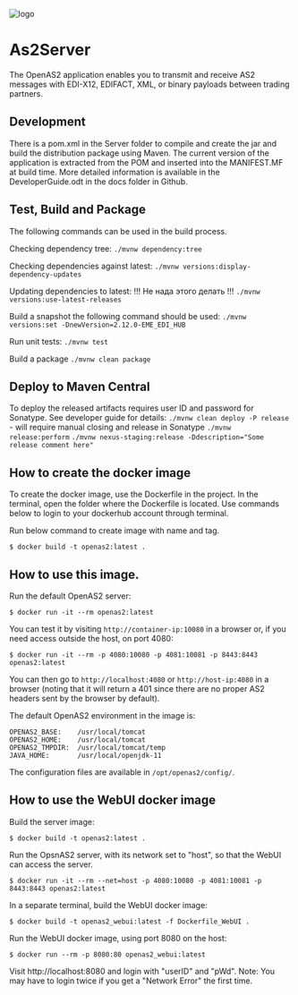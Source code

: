 ![logo](https://raw.githubusercontent.com/igwtech/OpenAs2App/master/docs/as2_logo.png)

# As2Server
The OpenAS2 application enables you to transmit and receive AS2 messages with EDI-X12, EDIFACT, XML, or binary payloads between trading partners.


## Development
There is a pom.xml in the Server folder to compile and create the jar and build the distribution package using Maven.
The current version of the application is extracted from the POM and inserted into the MANIFEST.MF at build time.
More detailed information is available in the DeveloperGuide.odt in the docs folder in Github.

## Test, Build and Package
The following commands can be used in the build process.

Checking dependency tree:
`./mvnw dependency:tree`

Checking dependencies against latest:
`./mvnw versions:display-dependency-updates`

Updating dependencies to latest:
!!! Не нада этого делать !!!
`./mvnw versions:use-latest-releases`

Build a snapshot the following command should be used:
`./mvnw versions:set -DnewVersion=2.12.0-EME_EDI_HUB`

Run unit tests:
`./mvnw test`

Build a package
`./mvnw clean package`


## Deploy to Maven Central
To deploy the released artifacts requires user ID and password for Sonatype. See developer guide for details:
`./mvnw clean deploy -P release` - will require manual closing and release in Sonatype
`./mvnw release:perform`
`./mvnw nexus-staging:release -Ddescription="Some release comment here"`

## How to create the docker image

To create the docker image, use the Dockerfile in the project.
In the terminal, open the folder where the Dockerfile is located.
Use commands below to login to your dockerhub account through terminal.

Run below command to create image with name and tag.

```console
$ docker build -t openas2:latest .
```

## How to use this image.

Run the default OpenAS2 server:

```console
$ docker run -it --rm openas2:latest
```

You can test it by visiting `http://container-ip:10080` in a browser or, if you need access outside the host, on port 4080:

```console
$ docker run -it --rm -p 4080:10080 -p 4081:10081 -p 8443:8443 openas2:latest
```

You can then go to `http://localhost:4080` or `http://host-ip:4080` in a browser (noting that it will return a 401 since there are no proper AS2 headers sent by the browser by default).

The default OpenAS2 environment in the image is:

	OPENAS2_BASE:    /usr/local/tomcat
	OPENAS2_HOME:    /usr/local/tomcat
	OPENAS2_TMPDIR:  /usr/local/tomcat/temp
	JAVA_HOME:       /usr/local/openjdk-11

The configuration files are available in `/opt/openas2/config/`.

## How to use the WebUI docker image

Build the server image:

```console
$ docker build -t openas2:latest .
```

Run the OpsnAS2 server, with its network set to "host", so that the WebUI can access the server.

```console
$ docker run -it --rm --net=host -p 4080:10080 -p 4081:10081 -p 8443:8443 openas2:latest
```

In a separate terminal, build the WebUI docker image:

```console
$ docker build -t openas2_webui:latest -f Dockerfile_WebUI .
```

Run the WebUI docker image, using port 8080 on the host:

```console
$ docker run --rm -p 8080:80 openas2_webui:latest
```

Visit http://localhost:8080 and login with "userID" and "pWd".
Note: You may have to login twice if you get a "Network Error" the first time.

